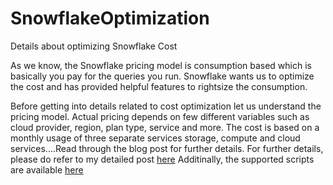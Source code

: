 # SnowflakeOptimization
Details about optimizing Snowflake Cost

As we know, the Snowflake pricing model is consumption based which is basically you pay for the queries you run. Snowflake wants us to optimize the cost and has provided helpful features to rightsize the consumption.

Before getting into details related to cost optimization let us understand the pricing model. 
Actual pricing depends on few different variables such as cloud provider, region, plan type, service and more. The cost is based on a monthly usage of three separate services storage, compute and cloud services....Read through the blog post for further details. For further details, please do refer to my detailed post [here](https://www.linkedin.com/post/edit/6928956751526395904/)
Additinally, the supported scripts are available [here](https://github.com/GauravM1781/SnowflakeOptimization/blob/main/optimizationscript/snowoptimize.sql)

